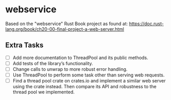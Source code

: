 webservice
===

Based on the "webservice" Rust Book project as found at:
<https://doc.rust-lang.org/book/ch20-00-final-project-a-web-server.html>

## Extra Tasks

- [ ] Add more documentation to ThreadPool and its public methods.
- [ ] Add tests of the library’s functionality.
- [ ] Change calls to unwrap to more robust error handling.
- [ ] Use ThreadPool to perform some task other than serving web requests.
- [ ] Find a thread pool crate on crates.io and implement a similar web server using the crate instead. Then compare its API and robustness to the thread pool we implemented.